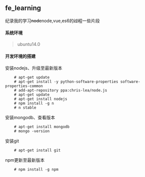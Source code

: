 ## fe_learning

纪录我的学习~~node~~node,vue,es6的~~过程~~一些片段
#### 系统环境
>ubuntu14.0
#### 开发环境的搭建
安装nodejs、升级至最新版本

        # apt-get update  
        # apt-get install -y python-software-properties software-properties-common  
        # add-apt-repository ppa:chris-lea/node.js  
        # apt-get update  
        # apt-get install nodejs
        # npm install -g n
        # n stable

安装mongodb、查看版本

        # apt-get install mongodb
        # mongo -version
安装git

        # apt-get install git
npm更新至最新版本
    
        # npm install -g npm
